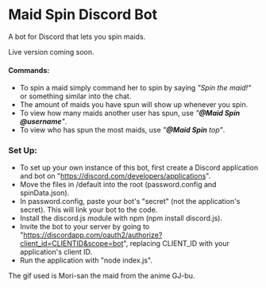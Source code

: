 # Maid Spin Discord Bot

A bot for Discord that lets you spin maids.
 
Live version coming soon.
 
#### Commands:
- To spin a maid simply command her to spin by saying *"Spin the maid!"* or something similar into the chat.
- The amount of maids you have spun will show up whenever you spin.
- To view how many maids another user has spun, use *"**@Maid Spin** **@username**"*.
- To view who has spun the most maids, use *"**@Maid Spin** top"*.

### Set Up:
- To set up your own instance of this bot, first create a Discord application and bot on "https://discord.com/developers/applications".
- Move the files in /default into the root (password.config and spinData.json).
- In password.config, paste your bot's "secret" (not the application's secret). This will link your bot to the code.
- Install the discord.js module with npm (npm install discord.js).
- Invite the bot to your server by going to "https://discordapp.com/oauth2/authorize?client_id=CLIENTID&scope=bot", replacing CLIENT_ID with your application's client ID.
- Run the application with "node index.js".

The gif used is Mori-san the maid from the anime GJ-bu.
